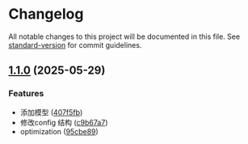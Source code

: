 # Changelog

All notable changes to this project will be documented in this file. See [standard-version](https://github.com/conventional-changelog/standard-version) for commit guidelines.

## [1.1.0](https://github.com/yourusername/deepseek-demo/compare/v1.0.1...v1.1.0) (2025-05-29)


### Features

* 添加模型 ([407f5fb](https://github.com/yourusername/deepseek-demo/commit/407f5fbd4e8d4f12fe103ffb7bca4ddf4b50d9a8))
* 修改config 结构 ([c9b67a7](https://github.com/yourusername/deepseek-demo/commit/c9b67a703076a6be2fae5f82292c900cbd465ed6))
* optimization ([95cbe89](https://github.com/yourusername/deepseek-demo/commit/95cbe897dac5c1d9bc89c76aebfa3578d196158c))
